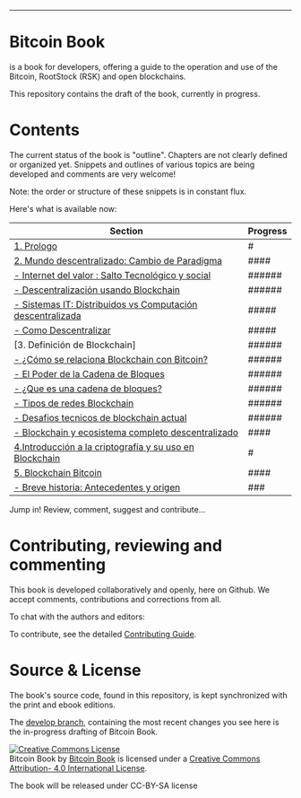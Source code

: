 
<hr/>

# Bitcoin Book

 is a book for developers, offering a guide to the operation and use of the Bitcoin, RootStock (RSK) and open blockchains.

This repository contains the draft of the book, currently in progress. 

# Contents

The current status of the book is "outline". Chapters are not clearly defined or organized yet. Snippets and outlines of various topics are being developed and comments are very welcome!

Note: the order or structure of these snippets is in constant flux.

Here's what is available now:

| Section | Progress |
|-------|------|
| [1. Prologo](prologo.asciidoc) | # |
| [2. Mundo descentralizado: Cambio de Paradigma](xxx.asciidoc) | #### |
| [- Internet del valor : Salto Tecnológico y social](saltotec.asciidoc) | ######|
| [- Descentralización usando Blockchain](descentralizacion.asciidoc) |  ######|
| [- Sistemas IT: Distribuidos vs Computación descentralizada](sistemas-it.asciidoc) | ##### |
| [- Como Descentralizar](comodescentralizar.asciidoc) | #####
| [3. Definición de Blockchain] |######
| [- ¿Cómo se relaciona Blockchain con Bitcoin?](relacion.asciidoc) |###### |
| [- El Poder de la Cadena de Bloques](podercadena.asciidoc) |###### |
| [- ¿Que es una cadena de bloques?](queesunacadena.asciidoc) |###### |
| [- Tipos de redes Blockchain](tiposchain.asciidoc) |###### |
| [- Desafios tecnicos de blockchain actual](desafios.asciidoc) |###### |
| [- Blockchain y ecosistema completo descentralizado](ecosistema.asciidoc) |#### |
| [4.Introducción a la criptografía y su uso en Blockchain](Intro-a-la-criptografia-y-su-uso.asciidoc) | # |
| [5. Blockchain Bitcoin](xxx.asciidoc) | #### |
| [ - Breve historia: Antecedentes y origen](origen.asciidoc) | ### |


Jump in! Review, comment, suggest and contribute...

# Contributing, reviewing and commenting

This book is developed collaboratively and openly, here on Github. We accept comments, contributions and corrections from all.

To chat with the authors and editors:


To contribute, see the detailed [Contributing Guide](CONTRIBUTE.md).

# Source & License

The book's source code, found in this repository, is kept synchronized with the print and ebook editions.

The [develop branch](https://github.com/blockchainespana/BookBitcoin/tree/develop), containing the most recent changes you see here is the in-progress drafting of Bitcoin Book.

<a rel="license" href="http://creativecommons.org/licenses/by-sa/4.0/"><img alt="Creative Commons License" style="border-width:0" src="https://i.creativecommons.org/l/by-sa/4.0/88x31.png" /></a><br /><span xmlns:dct="http://purl.org/dc/terms/" property="dct:title">Bitcoin Book</span> by <a xmlns:cc="http://creativecommons.org/ns#" href="https://blockchainespaña.com/" property="cc:attributionName" rel="cc:attributionURL">Bitcoin Book</a> is licensed under a <a rel="license" href="http://creativecommons.org/licenses/by-sa">Creative Commons Attribution- 4.0 International License</a>.

The book will be released under CC-BY-SA license 
